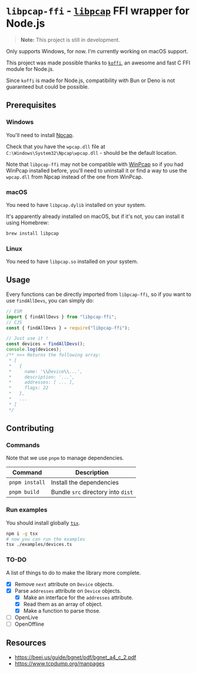 # `libpcap-ffi` - [`libpcap`](https://github.com/the-tcpdump-group/libpcap) FFI wrapper for Node.js

> **Note:** This project is still in development.

Only supports Windows, for now. I'm currently working on macOS support.

This project was made possible thanks to [`koffi`](https://koffi.dev/), an awesome and fast C FFI module for Node.js.

Since `koffi` is made for Node.js, compatibility with Bun or Deno is not guaranteed but could be possible.

## Prerequisites

### Windows

You'll need to install [Npcap](https://npcap.com/#download).

Check that you have the `wpcap.dll` file at `C:\Windows\System32\Npcap\wpcap.dll` - should be the default location.

Note that `libpcap-ffi` may not be compatible with [WinPcap](https://www.winpcap.org/)
so if you had WinPcap installed before, you'll need to uninstall it or
find a way to use the `wpcap.dll` from Npcap instead of the one from WinPcap.

### macOS

You need to have `libpcap.dylib` installed on your system.

It's apparently already installed on macOS, but if it's not, you can install it using Homebrew:

```sh
brew install libpcap
``` 

### Linux

You need to have `libpcap.so` installed on your system.

## Usage

Every functions can be directly imported from `libpcap-ffi`, so if you want to use `findAllDevs`, you can simply do:

```js
// ESM
import { findAllDevs } from "libpcap-ffi";
// CJS
const { findAllDevs } = require("libpcap-ffi");

// Just use it !
const devices = findAllDevs();
console.log(devices);
/** >>> Returns the following array:
 * [
 *   {
 *     name: '\\Device\\...',
 *     description: '...',
 *     addresses: [ ... ],
 *     flags: 22
 *   },
 *   ...
 * ]
 */
```

## Contributing

### Commands

Note that we use `pnpm` to manage dependencies.

| Command | Description |
| ------- | ----------- |
| `pnpm install` | Install the dependencies |
| `pnpm build` | Bundle `src` directory into `dist` |

### Run examples

You should install globally [`tsx`](https://www.npmjs.com/package/tsx).
  
```sh
npm i -g tsx
# now you can run the examples
tsx ./examples/devices.ts
```

### TO-DO

A list of things to do to make the library more complete.

- [x] Remove `next` attribute on `Device` objects.
- [x] Parse `addresses` attribute on `Device` objects.
  - [x] Make an interface for the `addresses` attribute.
  - [x] Read them as an array of object.
  - [x] Make a function to parse those.
- [ ] OpenLive
- [ ] OpenOffline

## Resources

- <https://beej.us/guide/bgnet/pdf/bgnet_a4_c_2.pdf>
- <https://www.tcpdump.org/manpages>
